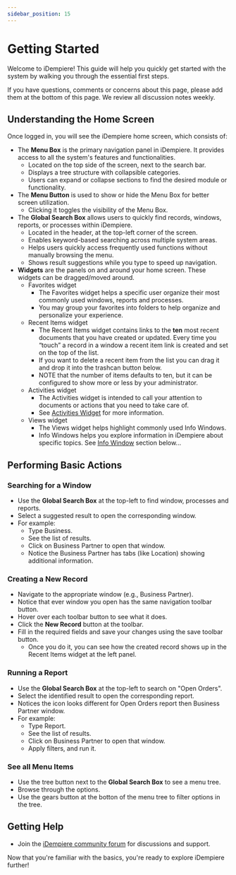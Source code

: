 ```yaml
---
sidebar_position: 15
---
```

# Getting Started

Welcome to iDempiere! This guide will help you quickly get started with the system by walking you through the essential first steps.

If you have questions, comments or concerns about this page, please add them at the bottom of this page. We review all discussion notes weekly.

## Understanding the Home Screen

Once logged in, you will see the iDempiere home screen, which consists of:

* The **Menu Box** is the primary navigation panel in iDempiere. It provides access to all the system's features and functionalities.  
  * Located on the top side of the screen, next to the search bar.  
  * Displays a tree structure with collapsible categories.  
  * Users can expand or collapse sections to find the desired module or functionality.  
* The **Menu Button** is used to show or hide the Menu Box for better screen utilization.  
  * Clicking it toggles the visibility of the Menu Box.  
* The **Global Search Box** allows users to quickly find records, windows, reports, or processes within iDempiere.  
  * Located in the header, at the top-left corner of the screen.  
  * Enables keyword-based searching across multiple system areas.  
  * Helps users quickly access frequently used functions without manually browsing the menu.  
  * Shows result suggestions while you type to speed up navigation.  
* **Widgets** are the panels on and around your home screen. These widgets can be dragged/moved around.
  * Favorites widget  
    * The Favorites widget helps a specific user organize their most commonly used windows, reports and processes.  
    * You may group your favorites into folders to help organize and personalize your experience.  
  * Recent Items widget  
    * The Recent Items widget contains links to the **ten** most recent documents that you have created or updated.  Every time you “touch” a record in a window a recent item link is created and set on the top of the list.  
    * If you want to delete a recent item from the list you can drag it and drop it into the trashcan button below.  
    * NOTE that the number of items defaults to ten, but it can be configured to show more or less by your administrator.  
  * Activities widget  
    * The Activities widget is intended to call your attention to documents or actions that you need to take care of.  
    * See [Activities Widget](#activities-widget) for more information.
  * Views widget  
    * The Views widget helps highlight commonly used Info Windows.  
    * Info Windows helps you explore information in iDempiere about specific topics. See [Info Window](#info-window) section below...

## Performing Basic Actions

### Searching for a Window

* Use the **Global Search Box** at the top-left to find window, processes and reports.
* Select a suggested result to open the corresponding window.
* For example:
  * Type Business.
  * See the list of results.
  * Click on Business Partner to open that window.
  * Notice the Business Partner has tabs (like Location) showing additional information.

### Creating a New Record

* Navigate to the appropriate window (e.g., Business Partner).
* Notice that ever window you open has the same navigation toolbar button.
* Hover over each toolbar button to see what it does.
* Click the **New Record** button at the toolbar.  
* Fill in the required fields and save your changes using the save toolbar button.  
  * Once you do it, you can see how the created record shows up in the Recent Items widget at the left panel.

### Running a Report

* Use the **Global Search Box** at the top-left to search on "Open Orders".
* Select the identified result to open the corresponding report.
* Notices the icon looks different for Open Orders report then Business Partner window.
* For example:
  * Type Report.
  * See the list of results.
  * Click on Business Partner to open that window.
  * Apply filters, and run it.

### See all Menu Items

* Use the tree button next to the **Global Search Box** to see a menu tree.
* Browse through the options.
* Use the gears button at the botton of the menu tree to filter options in the tree.

## Getting Help

* Join the [iDempiere community forum](https://idempiere.org/forums/) for discussions and support.  

Now that you're familiar with the basics, you're ready to explore iDempiere further!
